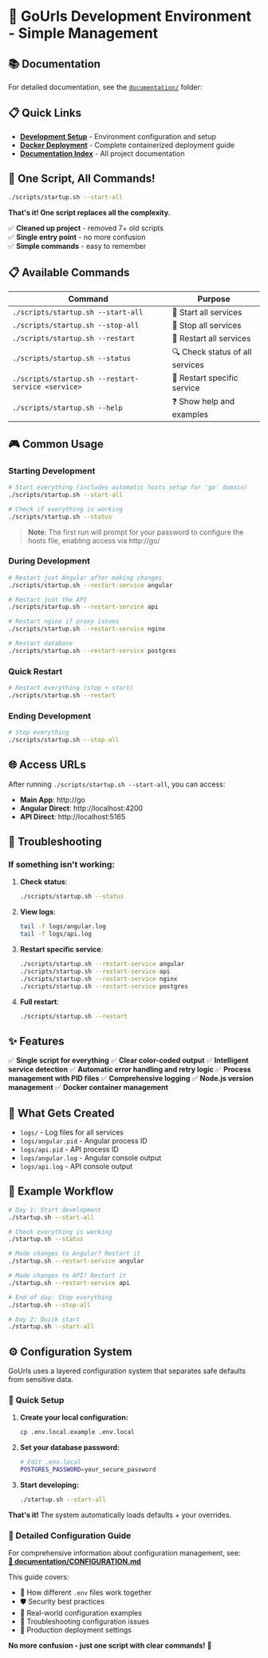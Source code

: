 # 🚀 GoUrls Development Environment - Simple Management

## 📚 Documentation

For detailed documentation, see the [`documentation/`](./documentation/) folder:
## 📋 Quick Links

- **[Development Setup](./documentation/CONFIGURATION.md)** - Environment configuration and setup
- **[Docker Deployment](./documentation/DEPLOY-GOURLS.md)** - Complete containerized deployment guide
- **[Documentation Index](./documentation/README.md)** - All project documentation

## 🎯 One Script, All Commands!

```bash
./scripts/startup.sh --start-all
```

**That's it! One script replaces all the complexity.**

✅ **Cleaned up project** - removed 7+ old scripts  
✅ **Single entry point** - no more confusion  
✅ **Simple commands** - easy to remember  

## 📋 Available Commands

| Command | Purpose |
|---------|---------|
| `./scripts/startup.sh --start-all` | 🚀 Start all services |
| `./scripts/startup.sh --stop-all` | 🛑 Stop all services |
| `./scripts/startup.sh --restart` | 🔄 Restart all services |
| `./scripts/startup.sh --status` | 🔍 Check status of all services |
| `./scripts/startup.sh --restart-service <service>` | 🔄 Restart specific service |
| `./scripts/startup.sh --help` | ❓ Show help and examples |

## 🎮 Common Usage

### Starting Development
```bash
# Start everything (includes automatic hosts setup for 'go' domain)
./scripts/startup.sh --start-all

# Check if everything is working
./scripts/startup.sh --status
```

> **Note**: The first run will prompt for your password to configure the hosts file, enabling access via http://go/

### During Development
```bash
# Restart just Angular after making changes
./scripts/startup.sh --restart-service angular

# Restart just the API
./scripts/startup.sh --restart-service api

# Restart nginx if proxy issues
./scripts/startup.sh --restart-service nginx

# Restart database
./scripts/startup.sh --restart-service postgres
```

### Quick Restart
```bash
# Restart everything (stop + start)
./scripts/startup.sh --restart
```

### Ending Development
```bash
# Stop everything
./scripts/startup.sh --stop-all
```

## 🌐 Access URLs

After running `./scripts/startup.sh --start-all`, you can access:

- **Main App**: http://go
- **Angular Direct**: http://localhost:4200
- **API Direct**: http://localhost:5165

## 🔧 Troubleshooting

### If something isn't working:

1. **Check status**:
   ```bash
   ./scripts/startup.sh --status
   ```

2. **View logs**:
   ```bash
   tail -f logs/angular.log
   tail -f logs/api.log
   ```

3. **Restart specific service**:
   ```bash
   ./scripts/startup.sh --restart-service angular
   ./scripts/startup.sh --restart-service api
   ./scripts/startup.sh --restart-service nginx
   ./scripts/startup.sh --restart-service postgres
   ```

4. **Full restart**:
   ```bash
   ./scripts/startup.sh --restart
   ```

## ✨ Features

✅ **Single script for everything**
✅ **Clear color-coded output**
✅ **Intelligent service detection**
✅ **Automatic error handling and retry logic**
✅ **Process management with PID files**
✅ **Comprehensive logging**
✅ **Node.js version management**
✅ **Docker container management**

## 📁 What Gets Created

- `logs/` - Log files for all services
- `logs/angular.pid` - Angular process ID
- `logs/api.pid` - API process ID
- `logs/angular.log` - Angular console output
- `logs/api.log` - API console output

## 🎯 Example Workflow

```bash
# Day 1: Start development
./startup.sh --start-all

# Check everything is working
./startup.sh --status

# Made changes to Angular? Restart it
./startup.sh --restart-service angular

# Made changes to API? Restart it
./startup.sh --restart-service api

# End of day: Stop everything
./startup.sh --stop-all

# Day 2: Quick start
./startup.sh --start-all
```

## ⚙️ Configuration System

GoUrls uses a layered configuration system that separates safe defaults from sensitive data.

### 🚀 Quick Setup

1. **Create your local configuration:**
   ```bash
   cp .env.local.example .env.local
   ```

2. **Set your database password:**
   ```bash
   # Edit .env.local
   POSTGRES_PASSWORD=your_secure_password
   ```

3. **Start developing:**
   ```bash
   ./startup.sh --start-all
   ```

**That's it!** The system automatically loads defaults + your overrides.

### 📖 Detailed Configuration Guide

For comprehensive information about configuration management, see:  
**[📖 documentation/CONFIGURATION.md](./documentation/CONFIGURATION.md)**

This guide covers:
- 🔧 How different `.env` files work together
- 🛡️ Security best practices  
- 🎯 Real-world configuration examples
- 🐛 Troubleshooting configuration issues
- 🚀 Production deployment settings

**No more confusion - just one script with clear commands!** 🚀